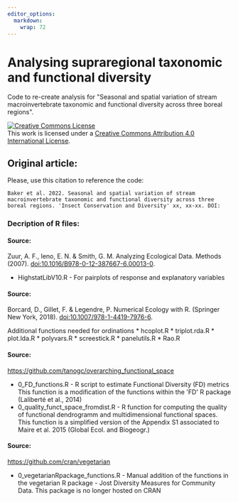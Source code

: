 ```yaml
---
editor_options: 
  markdown: 
    wrap: 72
---
```


# Analysing supraregional taxonomic and functional diversity

Code to re-create analysis for "Seasonal and spatial variation of stream
macroinvertebrate taxonomic and functional diversity across three boreal
regions".

<a rel="license" href="http://creativecommons.org/licenses/by/4.0/"><img src="https://i.creativecommons.org/l/by/4.0/88x31.png" alt="Creative Commons License" style="border-width:0"/></a><br />This
work is licensed under a
<a rel="license" href="http://creativecommons.org/licenses/by/4.0/">Creative
Commons Attribution 4.0 International License</a>.

## Original article:

Please, use this citation to reference the code:

    Baker et al. 2022. Seasonal and spatial variation of stream macroinvertebrate taxonomic and functional diversity across three boreal regions. 'Insect Conservation and Diversity' xx, xx-xx. DOI:

### Decription of R files:

#### Source:

Zuur, A. F., Ieno, E. N. & Smith, G. M. Analyzing Ecological Data.
Methods (2007). <doi:10.1016/B978-0-12-387667-6.00013-0>.

-   HighstatLibV10.R - For pairplots of response and explanatory
    variables

#### Source:

Borcard, D., Gillet, F. & Legendre, P. Numerical Ecology with R.
(Springer New York, 2018). <doi:10.1007/978-1-4419-7976-6>.

Additional functions needed for ordinations \* hcoplot.R \*
triplot.rda.R \* plot.lda.R \* polyvars.R \* screestick.R \*
panelutils.R \* Rao.R

#### Source:

<https://github.com/tanogc/overarching_functional_space>

-   0_FD_functions.R - R script to estimate Functional Diversity (FD)
    metrics This function is a modification of the functions within the
    'FD' R package (Laliberté et al., 2014)
-   0_quality_funct_space_fromdist.R - R function for computing the
    quality of functional dendrogramm and multidimensional functional
    spaces. This function is a simplified version of the Appendix S1
    associated to Maire et al. 2015 (Global Ecol. and Biogeogr.)

#### Source:

<https://github.com/cran/vegetarian>

-   0_vegetarianRpackage_functions.R - Manual addition of the functions
    in the vegetarian R package - Jost Diversity Measures for Community
    Data. This package is no longer hosted on CRAN
